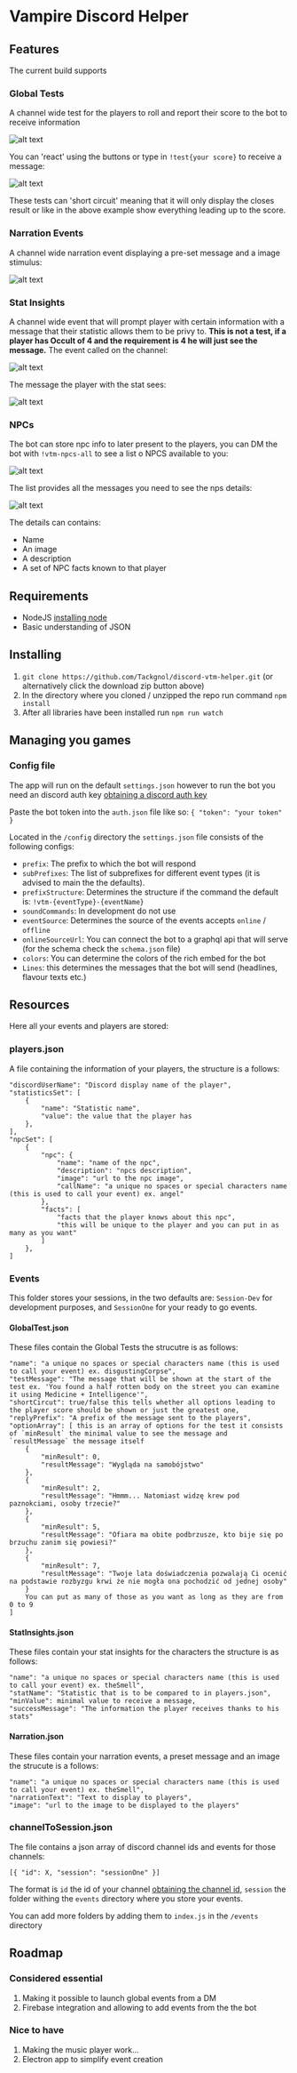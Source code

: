 # Vampire Discord Helper

## Features
The current build supports

### Global Tests
A channel wide test for the players to roll and report their score to the bot to receive information

![alt text](https://i.imgur.com/7JIvf5z.png "Global test initialization")

You can 'react' using the buttons or type in `!test{your score}` to receive a message:

![alt text](https://i.imgur.com/MNe4e4G.png "Global test result")

These tests can 'short circuit' meaning that it will only display the closes result or like in the above example show everything leading up to the score.

### Narration Events
A channel wide narration event displaying a pre-set message and a image stimulus: 

![alt text](https://i.imgur.com/0upM9OO.png "Narration result")


### Stat Insights
A channel wide event that will prompt player with certain information with a message that their statistic allows them to be privy to.
**This is not a test, if a player has Occult of 4 and the requirement is 4 he will just see the message.**
The event called on the channel: 

![alt text](https://i.imgur.com/Rbur1vl.png  "Stat insight call")

The message the player with the stat sees: 

![alt text](https://i.imgur.com/PXOplKi.png  "Stat insight result")

### NPCs
The bot can store npc info to later present to the players, you can DM the bot with `!vtm-npcs-all` to see a list o NPCS available to you: 

![alt text](https://i.imgur.com/jz3IQQf.png  "All npcs")

The list provides all the messages you need to see the nps details:

![alt text](https://i.imgur.com/3Mv42vT.png   "npc details")

The details can contains:
* Name 
* An image
* A description
* A set of NPC facts known to that player


## Requirements
* NodeJS [installing node](https://nodejs.org/en/download/)
* Basic understanding of JSON
## Installing 
1. `git clone https://github.com/Tackgnol/discord-vtm-helper.git` (or alternatively click the download zip button above)
2. In the directory where you cloned / unzipped the repo run command `npm install`
3. After all libraries have been installed run `npm run watch`

## Managing you games
### Config file
The app will run on the default `settings.json` however to run the bot you need an discord auth key [obtaining a discord auth key](https://www.writebots.com/discord-bot-token/)

Paste the bot token into the `auth.json` file like so:
`{
	"token": "your token"
}`

Located in the `/config` directory the `settings.json` file consists of the following configs:

- `prefix`: The prefix to which the bot will respond
- `subPrefixes`: The list of subprefixes for different event types (it is advised to main the the defaults).
- `prefixStructure`: Determines the structure if the command the default is: `!vtm-{eventType}-{eventName}`
- `soundCommands`: In development do not use
- `eventSource`: Determines the source of the events accepts `online` / `offline`
- `onlineSourceUrl`: You can connect the bot to a graphql api that will serve (for the schema check the `schema.json` file)
- `colors`: You can determine the colors of  the rich embed for the bot
- `Lines`: this determines the messages that the bot will send (headlines, flavour texts etc.)

## Resources
Here all your events and players are stored: 

### players.json
A file containing the information of your players, the structure is a follows: 

    "discordUserName": "Discord display name of the player",
    "statisticsSet": [
        {
            "name": "Statistic name",
            "value": the value that the player has
        },
    ],
    "npcSet": [
        {
            "npc": {
                "name": "name of the npc",
                "description": "npcs description",
                "image": "url to the npc image",
                "callName": "a unique no spaces or special characters name (this is used to call your event) ex. angel"
            },
            "facts": [
                "facts that the player knows about this npc",
                "this will be unique to the player and you can put in as many as you want"
            ]
        },
    ]


### Events
This folder stores your sessions, in the two defaults are: `Session-Dev` for development purposes, and `SessionOne` for your ready to go events. 

#### GlobalTest.json
These files contain the Global Tests the strucutre is as follows: 

    "name": "a unique no spaces or special characters name (this is used to call your event) ex. disgustingCorpse",  
    "testMessage": "The message that will be shown at the start of the test ex. 'You found a half rotten body on the street you can examine it using Medicine + Intelligence'",  
    "shortCircut": true/false this tells whether all options leading to the player score should be shown or just the greatest one,  
    "replyPrefix": "A prefix of the message sent to the players",  
    "optionArray": [ this is an array of options for the test it consists of `minResult` the minimal value to see the message and `resultMessage` the message itself
        {
            "minResult": 0, 
            "resultMessage": "Wygląda na samobójstwo"
        },
        {
            "minResult": 2,
            "resultMessage": "Hmmm... Natomiast widzę krew pod paznokciami, osoby trzecie?"
        },
        {
            "minResult": 5,
            "resultMessage": "Ofiara ma obite podbrzusze, kto bije się po brzuchu zanim się powiesi?"
        },
        {
            "minResult": 7,
            "resultMessage": "Twoje lata doświadczenia pozwalają Ci ocenić na podstawie rozbyzgu krwi że nie mogła ona pochodzić od jednej osoby"
        }
        You can put as many of those as you want as long as they are from 0 to 9
    ]


#### StatInsights.json
These files contain your stat insights for the characters the structure is as follows:
	
    "name": "a unique no spaces or special characters name (this is used to call your event) ex. theSmell",
    "statName": "Statistic that is to be compared to in players.json",
    "minValue": minimal value to receive a message,
    "successMessage": "The information the player receives thanks to his stats"
	

#### Narration.json
These files contain your narration events, a preset message and an image the strucute is a follows:

    "name": "a unique no spaces or special characters name (this is used to call your event) ex. theSmell",
    "narrationText": "Text to display to players",
    "image": "url to the image to be displayed to the players"

### channelToSession.json
The file contains a json array of discord channel ids and events for those channels: 

`[{ "id": X, "session": "sessionOne" }]`

The format is `id` the id of your channel [obtaining the channel id](https://support.discordapp.com/hc/en-us/articles/206346498-Where-can-I-find-my-User-Server-Message-ID-), `session` the folder withing the `events` directory where you store your events. 

You can add more folders by adding them to `index.js` in the `/events` directory

## Roadmap
### Considered essential
1. Making it possible to launch global events from a DM
2. Firebase integration and allowing to add events from the the bot
### Nice to have 
1. Making the music player work...
2. Electron app to simplify event creation
